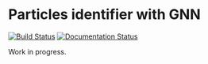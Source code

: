 Particles identifier with GNN
=============================

[![Build Status](https://travis-ci.com/Dario-Caf/GNN-particles-identifier.svg?branch=main)](https://travis-ci.com/Dario-Caf/GNN-particles-identifier)
[![Documentation Status]()]()

Work in progress.

